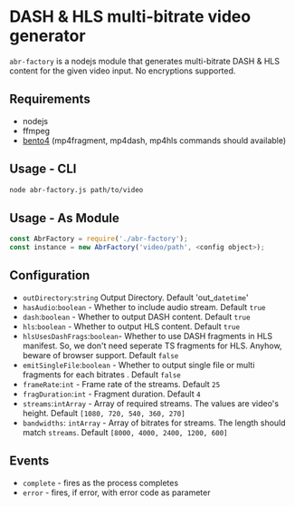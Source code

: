 # DASH & HLS multi-bitrate video generator
`abr-factory` is a nodejs module that generates multi-bitrate DASH & HLS content for the given video input. No encryptions supported.

## Requirements
 - nodejs
 - ffmpeg
 - [bento4](https://www.bento4.com/) (mp4fragment, mp4dash, mp4hls commands should available)
 
   
## Usage - CLI
```bash
node abr-factory.js path/to/video
```
 
## Usage - As Module
```javascript
const AbrFactory = require('./abr-factory');
const instance = new AbrFactory('video/path', <config object>);
```

## Configuration
- `outDirectory`:`string` Output Directory. Default 'out_`datetime`'
- `hasAudio`:`boolean` - Whether to include audio stream. Default `true`
- `dash`:`boolean` - Whether to output DASH content. Default `true`
- `hls`:`boolean` - Whether to output HLS content. Default `true`
- `hlsUsesDashFrags`:`boolean`- Whether to use DASH fragments in HLS manifest. So, we don't need seperate TS fragments for HLS. Anyhow, beware of browser support. Default `false`
- `emitSingleFile`:`boolean` - Whether to output single file or multi fragments for each bitrates . Default `false`
- `frameRate`:`int` - Frame rate of the streams. Default `25`
- `fragDuration`:`int` - Fragment duration. Default `4`
- `streams`:`intArray` - Array of required streams. The values are video's height. Default `[1080, 720, 540, 360, 270]`
- `bandwidths`: `intArray` - Array of bitrates for streams. The length should match `streams`. Default `[8000, 4000, 2400, 1200, 600]`
 
## Events
- `complete` - fires as the process completes
- `error` - fires, if error, with error code as parameter
